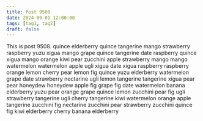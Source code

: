 ```yaml
---
title: Post 9508
date: 2024-09-01 12:00:00
tags: [tag1, tag2]
draft: false
---
```

This is post 9508.
quince
elderberry
quince
tangerine
mango
strawberry
raspberry
yuzu
xigua
mango
grape
quince
tangerine
date
raspberry
quince
xigua
mango
orange
kiwi
pear
zucchini
apple
strawberry
mango
mango
watermelon
watermelon
apple
ugli
xigua
date
xigua
raspberry
raspberry
orange
lemon
cherry
pear
lemon
fig
quince
yuzu
elderberry
watermelon
grape
date
strawberry
nectarine
ugli
lemon
tangerine
tangerine
xigua
pear
pear
honeydew
honeydew
apple
fig
grape
fig
date
watermelon
banana
elderberry
yuzu
pear
orange
grape
quince
lemon
zucchini
pear
fig
ugli
strawberry
tangerine
ugli
cherry
tangerine
kiwi
watermelon
orange
apple
tangerine
zucchini
fig
nectarine
zucchini
pear
strawberry
zucchini
quince
fig
kiwi
elderberry
cherry
banana
elderberry
